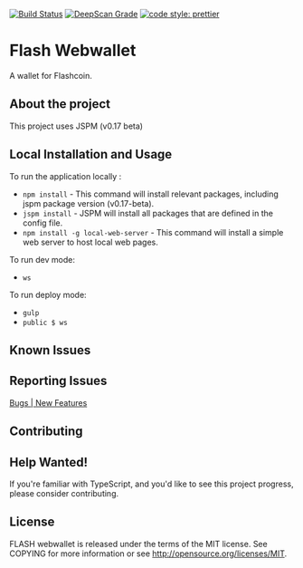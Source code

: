 [![Build Status](https://travis-ci.com/flash-coin/webwallet.svg?token=bmdR7pSx6iBkVZhq26eG&branch=master)](https://travis-ci.com/flash-coin/webwallet) [![DeepScan Grade](https://deepscan.io/api/projects/1683/branches/6920/badge/grade.svg)](https://deepscan.io/dashboard/#view=project&pid=1683&bid=6920) [![code style: prettier](https://img.shields.io/badge/code_style-prettier-ff69b4.svg?style=flat-square)](https://github.com/prettier/prettier)


# Flash Webwallet

A wallet for Flashcoin.

## About the project 

This project uses JSPM (v0.17 beta)

## Local Installation and Usage

To run the application locally :
* `npm install` - This command will install relevant packages, including jspm package version (v0.17-beta).
* `jspm install` - JSPM will install all packages that are defined in the config file.
* `npm install -g local-web-server` - This command will install a simple web server to host local web pages.

To run dev mode:
*  `ws` 

To run deploy mode:
* `gulp`
* `public $ ws` 


## Known Issues


## Reporting Issues

[Bugs | New Features](https://github.com/flash-coin/webwallet/issues)

## Contributing


## Help Wanted!

If you're familiar with TypeScript, and you'd like to see this project progress, please consider contributing.


## License

FLASH webwallet is released under the terms of the MIT license. See COPYING for more information or see http://opensource.org/licenses/MIT.

